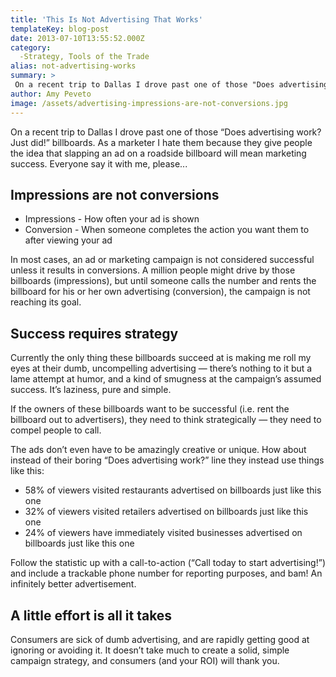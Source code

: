 ```yaml
---
title: 'This Is Not Advertising That Works'
templateKey: blog-post
date: 2013-07-10T13:55:52.000Z
category: 
  -Strategy, Tools of the Trade
alias: not-advertising-works
summary: > 
 On a recent trip to Dallas I drove past one of those "Does advertising work? Just did!" billboards. As a marketer I hate them because they give people the idea that slapping an ad on a roadside billboard will mean marketing success. Everyone say it with me, please...
author: Amy Peveto
image: /assets/advertising-impressions-are-not-conversions.jpg
---
```


On a recent trip to Dallas I drove past one of those “Does advertising work? Just did!” billboards. As a marketer I hate them because they give people the idea that slapping an ad on a roadside billboard will mean marketing success. Everyone say it with me, please...

Impressions are not conversions
-------------------------------

*   Impressions - How often your ad is shown
*   Conversion - When someone completes the action you want them to after viewing your ad

In most cases, an ad or marketing campaign is not considered successful unless it results in conversions. A million people might drive by those billboards (impressions), but until someone calls the number and rents the billboard for his or her own advertising (conversion), the campaign is not reaching its goal.

Success requires strategy
-------------------------

Currently the only thing these billboards succeed at is making me roll my eyes at their dumb, uncompelling advertising — there’s nothing to it but a lame attempt at humor, and a kind of smugness at the campaign’s assumed success. It’s laziness, pure and simple.

If the owners of these billboards want to be successful (i.e. rent the billboard out to advertisers), they need to think strategically — they need to compel people to call.

The ads don’t even have to be amazingly creative or unique. How about instead of their boring “Does advertising work?” line they instead use things like this:

*   58% of viewers visited restaurants advertised on billboards just like this one
*   32% of viewers visited retailers advertised on billboards just like this one
*   24% of viewers have immediately visited businesses advertised on billboards just like this one

Follow the statistic up with a call-to-action (“Call today to start advertising!”) and include a trackable phone number for reporting purposes, and bam! An infinitely better advertisement.

A little effort is all it takes
-------------------------------

Consumers are sick of dumb advertising, and are rapidly getting good at ignoring or avoiding it. It doesn’t take much to create a solid, simple campaign strategy, and consumers (and your ROI) will thank you.